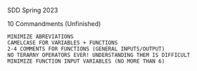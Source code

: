 SDD Spring 2023

10 Commandments (Unfinished)

    MINIMIZE ABREVIATIONS
    CAMELCASE FOR VARIABLES + FUNCTIONS
    2-4 COMMENTS FOR FUNCTIONS (GENERAL INPUTS/OUTPUT)
    NO TERARNY OPERATORS EVER! UNDERSTANDING THEM IS DIFFICULT
    MINIMIZE FUNCTION INPUT VARIABLES (NO MORE THAN 6)
